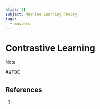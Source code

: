```yaml
---
alias: []
subject: Machine Learning Theory
tags:
  - masters
---
```

# Contrastive Learning

>[!note]
> #⌛TBC 

## References
1. 